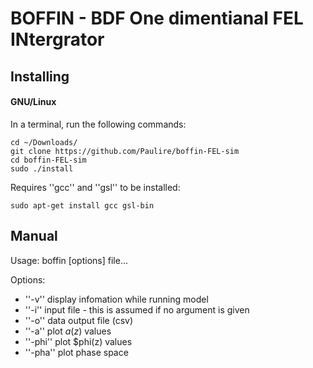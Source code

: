 # BOFFIN - BDF One dimentianal FEL INtergrator

## Installing

#### GNU/Linux

In a terminal, run the following commands:

```
cd ~/Downloads/
git clone https://github.com/Paulire/boffin-FEL-sim
cd boffin-FEL-sim
sudo ./install
```
Requires ''gcc'' and ''gsl'' to be installed:

```
sudo apt-get install gcc gsl-bin
```

## Manual
 Usage: boffin [options] file...

 Options:
 * ''-v''	 display infomation while running model
 * ''-i''	 input file - this is assumed if no argument is given
 * ''-o''	 data output file (csv)
 * ''-a''  plot $a(z)$ values
 * ''-phi'' plot $phi(z) values
 * ''-pha'' plot phase space
